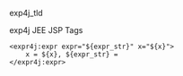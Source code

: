 exp4j_tld

exp4j JEE JSP Tags

```
<expr4j:expr expr="${expr_str}" x="${x}">
    x = ${x}, ${expr_str} = 
</expr4j:expr>
```